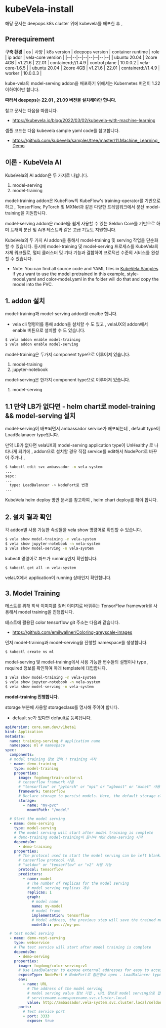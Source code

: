 # kubeVela-install
해당 문서는 deepops k8s cluster 위에 kubevela를 배포한 후 , 

## Prerequirement

**구축 환경**
| os | 사양 | k8s version | deepops version | container runtime | role | ip addr | vela-core version |
|--|--|--|--|--|--|--|--|
| ubuntu 20.04 | 2core 4GB | v1.21.6 | 22.01 | containerd://1.4.9 | control plane | 10.0.0.2 | vela-core-1.6.5 |
| ubuntu 20.04 | 2core 4GB | v1.21.6 | 22.01 | containerd://1.4.9 | worker | 10.0.0.3 |

kube-vela의 model-serving addon을 배포하기 위해서는 Kubernetes 버전이 1.22 이하여야만 합니다.

**따라서 deepops는 22.01 , 21.09 버전을 설치해야만 합니다.**

참고 문서는 다음을 따릅니다.
- https://kubevela.io/blog/2022/03/02/kubevela-with-machine-learning

셈플 코드는 다음 kubevela sample yaml code를 참고합니다.
- https://github.com/kubevela/samples/tree/master/11.Machine_Learning_Demo

## 이론 - KubeVela AI
KubeVela의 AI addon은 두 가지로 나뉩니다.
1. model-serving
2. model-training

model-training addon은 KubeFlow의 KubeFlow's training-operator를 기반으로 하고 , TensorFlow, PyTorch 및 MXNet과 같은 다양한 프레임워크에서 분산 model-training을 지원합니다.

model-serving addon은 model을 쉽게 사용할 수 있는 Seldon Core를 기반으로 하며 트래픽 분산 및 A/B 테스트와 같은 고급 기능도 지원합니다.

KubeVela의 두 가지 AI addon을 통해서 model-training 및 serving 작업을 단순화 할 수 있습니다.
동시에 model-training 및 model-serving 프로세스를 KubeVela의 자체 워크플로, 멀티 클러스터 및 기타 기능과 결합하여 프로덕션 수준의 서비스를 완성할 수 있습니다.

- Note: You can find all source code and YAML files in [KubeVela Samples](https://github.com/kubevela/samples/tree/master/11.Machine_Learning_Demo). If you want to use the model pretrained in this example, style-model.yaml and color-model.yaml in the folder will do that and copy the model into the PVC.

## 1. addon 설치
model-training과 model-serving addon을 enalbe 합니다.
- vela cli 명령어를 통해 addon을 설치할 수 도 있고 , velaUX의 addon에서 enable 버튼으로 설치할 수 도 있습니다.

```bash
$ vela addon enable model-training
$ vela addon enable model-serving
```

model-training은 두가지 component type으로 이루어져 있습니다.
1. model-training
2. jupyter-notebook

model-serving은 한가지 component type으로 이루어져 있습니다.
1. model-serving

## 1.1 **만약 LB가 없다면** - helm chart로 model-training && model-serving 설치
model-serving이 배포되면서 ambassador service가 배포되는데 , default type이 LoadBalanacer type입니다.

만약 LB가 없다면 velaUX의 model-serving application type이 UnHealthy 로 나타나게 되기에 , addon으로 설치할 경우 직접 service를 edit해서 NodePort로 바꾸어 주거나 , 

```bash
$ kubectl edit svc ambassador -n vela-system
...
sepc:
...
  type: LoadBalancer -> NodePort로 변경
...
```

KubeVela helm deploy 방안 문서를 참고하여 , helm chart deploy를 해야 합니다.


## 2. 설치 결과 확인
각 addon별 사용 가능한 속성들을 vela show 명령어로 확인할 수 있습니다.
```bash
$ vela show model-training -n vela-system
$ vela show jupyter-notebook -n vela-system
$ vela show model-serving -n vela-system
```

kubectl 명령어로 파드가 running인지 확인합니다.
```
$ kubectl get all -n vela-system
```

velaUX에서 application이 running 상태인지 확인합니다.


## 3. Model Training
테스트를 위해 회색 이미지를 컬러 이미지로 바꿔주는 TensorFlow framework을 사용해서 model training을 진행합니다.

테스트에 활용된 color tensorflow git 주소는 다음과 같습니다.
- https://github.com/emilwallner/Coloring-greyscale-images


먼저 model-training과 model-serving을 진행할 namespace를 생성합니다.

```bash
$ kubectl create ns ml
```

model-serving 및 model-training에서 사용 가능한 변수들의 설명이나 type , required 정보를 확인하여 아래 template에 대입합니다.
```bash
$ vela show model-training -n vela-system
$ vela show jupyter-notebook -n vela-system
$ vela show model-serving -n vela-system
```

**model-training 진행합니다.**

storage 부분에 사용할 storageclass를 명시해 주어야 합니다.
- default sc가 있다면 default로 등록됩니다.


```yaml
apiVersion: core.oam.dev/v1beta1
kind: Application
metadata:
  name: training-serving # application name
  namespace: ml # namespace
spec:
  components:
  # model training 정보 입력 ! training 시작
  - name: demo-training
    type: model-training
    properties:
      image: fogdong/train-color:v1
      # tensorflow framwork 사용
      # "tensorflow" or "pytorch" or "mpi" or "xgboost" or "mxnet" 사용 가능
      framework: tensorflow
      # Declare storage to persist models. Here, the default storage class in the cluster will be used to create the PVC
      storage: 
        - name: "my-pvc"
          mountPath: "/model"
  
  # Start the model serving
  - name: demo-serving
    type: model-serving
    # The model serving will start after model training is complete
    # demo-training model-training이 끝나야 해당 demo-serving 시작
    dependsOn:
      - demo-training
    properties:
      # The protocol used to start the model serving can be left blank. By default, seldon's own protocol is used.
      # tanserflow protocol 사용. 
      # "seldon" or "tensorflow" or "v2" 사용 가능
      protocol: tensorflow
      predictors:
        - name: model
          # The number of replicas for the model serving
          # model serving replicas 개수
          replicas: 1
          graph:
            # model name
            name: my-model
            # model frame
            implementation: tensorflow
            # Model address, the previous step will save the trained model to the pvc of my-pvc, so specify the address of the model through pvc://my-pvc
            modelUri: pvc://my-pvc

  # test model serving
  - name: demo-rest-serving
    type: webservice
    # The test service will start after model training is complete
    dependsOn:
      - demo-serving
    properties:
      image: fogdong/color-serving:v1
      # Use LoadBalancer to expose external addresses for easy to access
      exposeType: NodePort # NodePort로 접근정보 open . LoadBalancer type 사용가능
      env:
        - name: URL
          # The address of the model serving
          # model serving value 정보 기입 , URL 정보로 model serving으로 접근 ( k8s ambassador service 통해서 감 )
          # servicename.namespacename.svc.cluster.local
          value: http://ambassador.vela-system.svc.cluster.local/seldon/default/demo-serving/v1/models/my-model:predict
      ports:
        # Test service port
        - port: 3333
          expose: true
```